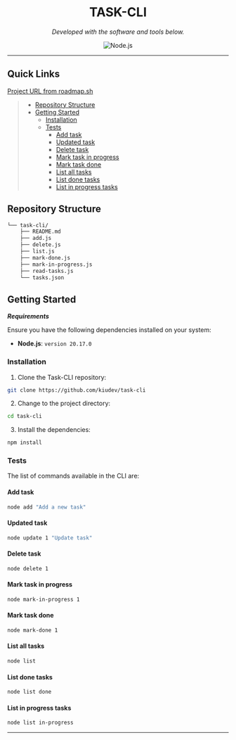 <p align="center">
    <h1 align="center">TASK-CLI</h1>	
</p>
<p align="center">
		<em>Developed with the software and tools below.</em>
</p>
<p align="center">
	<img src="https://img.shields.io/badge/Node.js-43853D?style=for-the-badge&logo=node.js&logoColor=white" alt="Node.js">
</p>
<hr>

## Quick Links

<a href="https://roadmap.sh/projects/task-tracker" target='_blank'>Project URL from roadmap.sh</a>

> - [ Repository Structure](#-repository-structure)
> - [ Getting Started](#-getting-started)
>   - [ Installation](#-installation)
>   - [ Tests](#-tests)
>     - [Add task](#add-task)
>     - [Updated task](#updated-task)
>     - [Delete task](#delete-task)
>     - [Mark task in progress](#mark-task-in-progress)
>     - [Mark task done](#mark-task-done)
>     - [List all tasks](#list-all-tasks)
>     - [List done tasks](#list-done-tasks)
>     - [List in progress tasks](#list-in-progress-tasks)

## Repository Structure

```sh
└── task-cli/
    ├── README.md
    ├── add.js
    ├── delete.js
    ├── list.js
    ├── mark-done.js
    ├── mark-in-progress.js
    ├── read-tasks.js
    └── tasks.json
```

## Getting Started

**_Requirements_**

Ensure you have the following dependencies installed on your system:

- **Node.js**: `version 20.17.0`

### Installation

1. Clone the Task-CLI repository:

```sh
git clone https://github.com/kiudev/task-cli
```

2. Change to the project directory:

```sh
cd task-cli
```

3. Install the dependencies:

```sh
npm install
```

### Tests

The list of commands available in the CLI are:

#### Add task

```sh
node add "Add a new task"
```

#### Updated task

```sh
node update 1 "Update task"
```

#### Delete task

```sh
node delete 1
```

#### Mark task in progress

```sh
node mark-in-progress 1
```

#### Mark task done

```sh
node mark-done 1
```

#### List all tasks

```sh
node list
```

#### List done tasks

```sh
node list done
```

#### List in progress tasks

```sh
node list in-progress
```

---
